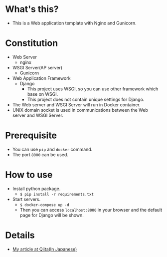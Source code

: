 # What's this?
- This is a Web application template with Nginx and Gunicorn.

# Constitution
- Web Server
  - nginx
- WSGI Server(AP server)
  - Gunicorn
- Web Application Framework
  - Django
    - This project uses WSGI, so you can use other framework which base on WSGI.
    - This project does not contain unique settings for Django.
- The Web server and WSGI Server will run in Docker container.
- UNIX domain socket is used in communications between the Web server and WSGI Server.

# Prerequisite
- You can use `pip` and `docker` command.
- The port `8000` can be used.

# How to use
- Install python package.
  - `$ pip install -r requirements.txt`
- Start servers.
  - `$ docker-compose up -d`
  - Then you can access `localhost:8000` in your browser and the default page for Django will be shown.
  
# Details
- [My article at Qiita(In Japanese)](https://qiita.com/str416yb/items/7324b99b9f05b9089b80)
